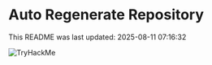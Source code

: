 # Auto Regenerate Repository

This README was last updated: 2025-08-11 07:16:32

 ![TryHackMe](https://tryhackme.com/badge/533634)